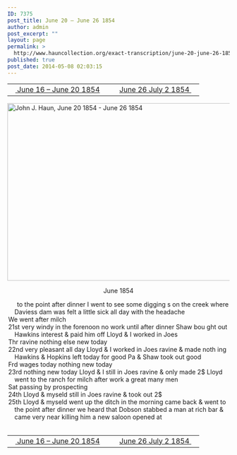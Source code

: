 ```yaml
---
ID: 7375
post_title: June 20 – June 26 1854
author: admin
post_excerpt: ""
layout: page
permalink: >
  http://www.hauncollection.org/exact-transcription/june-20-june-26-1854/
published: true
post_date: 2014-05-08 02:03:15
---
```

<table style="width: 100%;" align="center">
<tbody>
<tr>
<td width="50%"><a title="June 16 – June 20 1854" href="http://www.hauncollection.org/version-2/version-ii-series-i/june-16-june-20-1854/"><img src="https://lh3.googleusercontent.com/-EFJpxxNiPNw/VqgtWBCZrMI/AAAAAAAAAFU/WfY4lPFWWkg/s800-Ic42/Soeb-Plain-Arrows-8-10px.png" alt="" width="10" height="10" /> June 16 – June 20 1854</a></td>
<td style="text-align: right;"><a title="June 26 July 2 1854" href="http://www.hauncollection.org/version-2/version-ii-series-i/june-26-july-2-1854/"> June 26 July 2 1854 <img src="https://lh3.googleusercontent.com/-67k0cYlpXHw/VqgtWKz1MXI/AAAAAAAAAFU/k9PW_Piyurk/s800-Ic42/Soeb-Plain-Arrows-5-10px.png" alt="" width="10" height="10" /></a></td>
</tr>
</tbody>
</table>
<a href="http://www.hauncollection.org/wp-content/uploads/John Haun/JJH_038_June 20 1854 - June 26 1854.JPG" target="_blank" rel="noopener"><img class="alignnone wp-image-2268 size-large" src="http://www.hauncollection.org/wp-content/uploads/John Haun/JJH_038_June 20 1854 - June 26 1854-1024x682.jpg" alt="John J. Haun, June 20 1854 - June 26 1854" width="604" height="402" /></a>
<p style="text-align: center;">June 1854</p>

<div style="text-indent: -1em; padding-left: 16px;"><span style="color: #ffffff;">.  </span>  to the point after dinner I went to see some digging s on the creek
where Daviess dam was felt a little sick all day with the headache</div>
<div style="text-indent: -1em; padding-left: 16px;">We went after milch</div>
<div style="text-indent: -1em; padding-left: 16px;">21st very windy in the forenoon no work until after dinner Shaw bou
ght out Hawkins interest &amp; paid him off Lloyd &amp; I worked in Joes</div>
<div style="text-indent: -1em; padding-left: 16px;">Thr ravine nothing else new today</div>
<div style="text-indent: -1em; padding-left: 16px;">22nd very pleasant all day Lloyd &amp; I worked in Joes ravine &amp; made noth
ing Hawkins &amp; Hopkins left today for good Pa &amp; Shaw took out good</div>
<div style="text-indent: -1em; padding-left: 16px;">Frd wages today nothing new today</div>
<div style="text-indent: -1em; padding-left: 16px;">23rd nothing new today Lloyd &amp; I still in Joes ravine &amp; only made 2$
Lloyd went to the ranch for milch after work a great many men</div>
<div style="text-indent: -1em; padding-left: 16px;">Sat passing by prospecting</div>
<div style="text-indent: -1em; padding-left: 16px;">24th Lloyd &amp; myseld still in Joes ravine &amp; took out 2$</div>
<div style="text-indent: -1em; padding-left: 16px;">25th Lloyd &amp; myseld went up the ditch in the morning came back &amp;
went to the point after dinner we heard that Dobson stabbed a man
at rich bar &amp; came very near killing him a new saloon opened at</div>
&nbsp;
<table style="width: 100%;" align="center">
<tbody>
<tr>
<td width="50%"><a title="June 16 – June 20 1854" href="http://www.hauncollection.org/version-2/version-ii-series-i/june-16-june-20-1854/"><img src="https://lh3.googleusercontent.com/-EFJpxxNiPNw/VqgtWBCZrMI/AAAAAAAAAFU/WfY4lPFWWkg/s800-Ic42/Soeb-Plain-Arrows-8-10px.png" alt="" width="10" height="10" /> June 16 – June 20 1854</a></td>
<td style="text-align: right;"><a title="June 26 July 2 1854" href="http://www.hauncollection.org/version-2/version-ii-series-i/june-26-july-2-1854/"> June 26 July 2 1854 <img src="https://lh3.googleusercontent.com/-67k0cYlpXHw/VqgtWKz1MXI/AAAAAAAAAFU/k9PW_Piyurk/s800-Ic42/Soeb-Plain-Arrows-5-10px.png" alt="" width="10" height="10" /></a></td>
</tr>
</tbody>
</table>